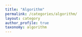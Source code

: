 ```yaml
---
title: "Algorithm"
permalink: /categories/algorithm/
layout: category
author_profile: true
taxonomy: algorithm
---
```

